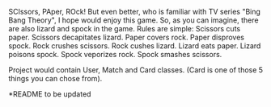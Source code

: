 SCIssors, PAper, ROck!
But even better, who is familiar with TV series "Bing Bang Theory", I hope would enjoy this game.
So, as you can imagine, there are also lizard and spock in the game.
Rules are simple:
Scissors cuts paper.
Scissors decapitates lizard.
Paper covers rock.
Paper disproves spock.
Rock crushes scissors.
Rock cushes lizard.
Lizard eats paper.
Lizard poisons spock.
Spock veporizes rock.
Spock smashes scissors.

Project would contain User, Match and Card classes.
(Card is one of those 5 things you can chose from).

*README to be updated